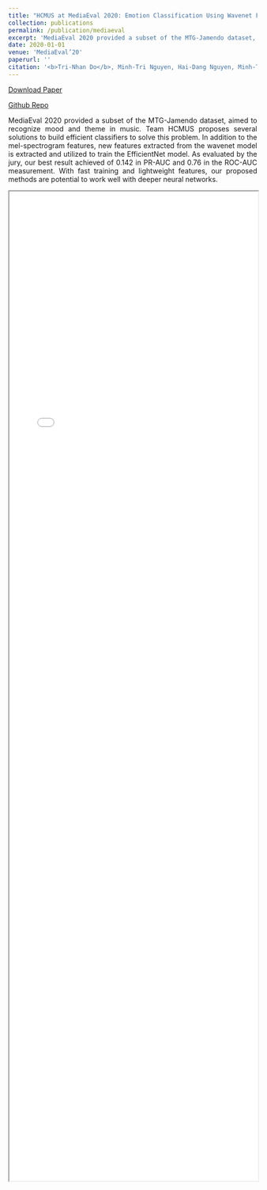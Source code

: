 ```yaml
---
title: "HCMUS at MediaEval 2020: Emotion Classification Using Wavenet Features with SpecAugment and EfficientNet"
collection: publications
permalink: /publication/mediaeval
excerpt: 'MediaEval 2020 provided a subset of the MTG-Jamendo dataset, aimed to recognize mood and theme in music. Team HCMUS proposes several solutions to build efficient classifiers to solve this problem. In addition to the mel-spectrogram features, new features extracted from the wavenet model is extracted and utilized to train the EfficientNet model. As evaluated by the jury, our best result achieved of 0.142 in PR-AUC and 0.76 in the ROC-AUC measurement. With fast training and lightweight features, our proposed methods are potential to work well with deeper neural networks.'
date: 2020-01-01
venue: 'MediaEval’20'
paperurl: ''
citation: '<b>Tri-Nhan Do</b>, Minh-Tri Nguyen, Hai-Dang Nguyen, Minh-Triet Tran, Xuan-Nam Cao'
---
```


[Download Paper](https://ceur-ws.org/Vol-2882/paper49.pdf)

[Github Repo](https://github.com/v-nhandt21/MediaEval2020)

<p style='text-align: justify;'>MediaEval 2020 provided a subset of the MTG-Jamendo dataset, aimed to recognize mood and theme in music. Team HCMUS proposes several solutions to build efficient classifiers to solve this problem. In addition to the mel-spectrogram features, new features extracted from the wavenet model is extracted and utilized to train the EfficientNet model. As evaluated by the jury, our best result achieved of 0.142 in PR-AUC and 0.76 in the ROC-AUC measurement. With fast training and lightweight features, our proposed methods are potential to work well with deeper neural networks.</p>

<iframe src="/files/mediaeval.pdf" width="100%" height="2000"></iframe>